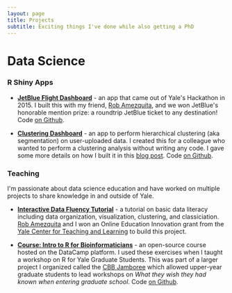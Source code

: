 ```yaml
---
layout: page
title: Projects
subtitle: Exciting things I've done while also getting a PhD
---
```


# Data Science

### R Shiny Apps

- [**JetBlue Flight Dashboard**](https://sparsedata.shinyapps.io/jb-flight-deals/) - an app that came out of Yale's Hackathon in 2015.  I built this with my friend, [Rob Amezquita](http://robertamezquita.github.io/), and we won JetBlue's honorable mention prize: a roundtrip JetBlue ticket to any destination! Code [on Github](https://github.com/sparsedata/jb-flight-deals).

- [**Clustering Dashboard**](https://sparsedata.shinyapps.io/SparseData-Cluster/) - an app to perform hierarchical clustering (aka segmentation) on user-uploaded data. I created this for a colleague who wanted to perform a clustering analysis without writing any code. I gave some more details on how I built it in this [blog post](r/2015/05/16/A-Shiny-App-To-Interactively-Cluster-Your-Data). Code [on Github](https://github.com/sparsedata/cluster-analysis).


### Teaching

I'm passionate about data science education and have worked on multiple projects to share knowledge in and outside of Yale.

- [**Interactive Data Fluency Tutorial**](https://avey.shinyapps.io/yale-oei) - a tutorial on basic data literacy including data organization, visualization, clustering, and classiciation. [Rob Amezquita](http://robertamezquita.github.io/) and I won an Online Education Innovation grant from the [Yale Center for Teaching and Learning](http://ctl.yale.edu/) to build this project.

- [**Course: Intro to R for Bioinformaticians**](https://www.datacamp.com/courses/cbb-jamboree-intro-to-r) - an open-source course hosted on the DataCamp platform. I used these exercises when I taught a workshop on R for Yale Graduate Students. This was part of a larger project I organized called the [CBB Jamboree](tinyurl.com/cbb-jamboree) which allowed upper-year graduate students to lead workshops on _What they wish they had known when entering graduate school_. Code [on Github](https://github.com/stefanavey/cbb-jamboree-intro-to-r).
